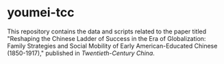 # youmei-tcc
This repository contains the data and scripts related to the paper titled "Reshaping the Chinese Ladder of Success in the Era of Globalization: Family Strategies and Social Mobility of Early American-Educated Chinese (1850-1917)," published in *Twentieth-Century China*.
